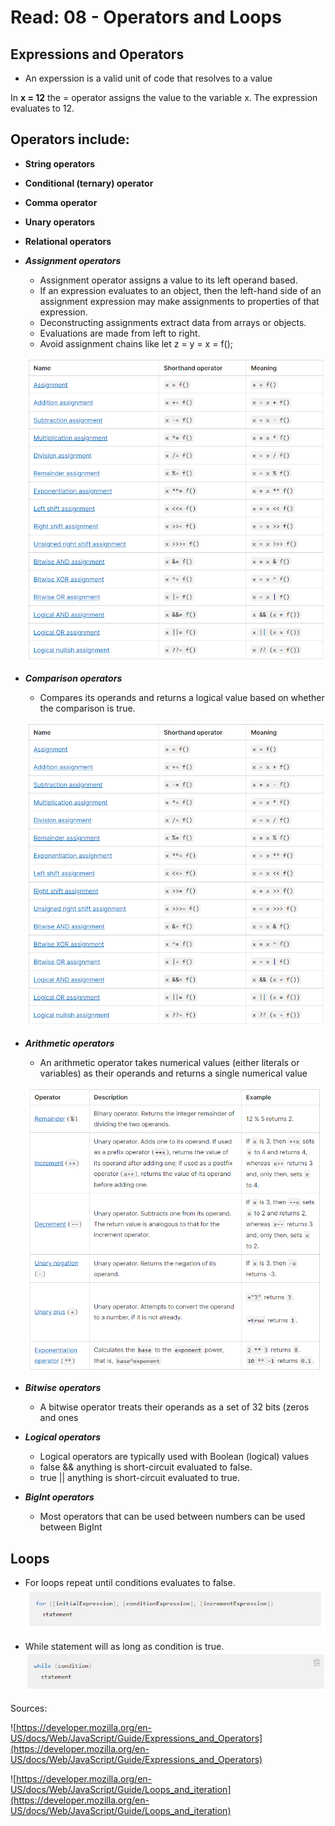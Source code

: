 # Read: 08 - Operators and Loops

## Expressions and Operators

* An experssion is a valid unit of code that resolves to a value

In __x = 12__ the = operator assigns the value to the variable x. The expression evaluates to 12.

## Operators include:
* __String operators__
* __Conditional (ternary) operator__
* __Comma operator__
* __Unary operators__
* __Relational operators__

* ___Assignment operators___
    * Assignment operator assigns a value to its left operand based.
    * If an expression evaluates to an object, then the left-hand side of an assignment expression may make assignments to properties of that expression.
    * Deconstructing assignments extract data from  arrays or objects.
    * Evaluations are made from left to right.
    * Avoid assignment chains like let z = y = x = f();

    ![Assignments](images/assignments.png)

* ___Comparison operators___
    * Compares its operands and returns a logical value based on whether the comparison is true.

    ![Comaparison](images/comparison.png)

* ___Arithmetic operators___
    * An arithmetic operator takes numerical values (either literals or variables) as their operands and returns a single numerical value

    ![Arithmetic](images/Arithmetic.png)

* ___Bitwise operators___
    * A bitwise operator treats their operands as a set of 32 bits (zeros and ones

* ___Logical operators___
    * Logical operators are typically used with Boolean (logical) values
    * false && anything is short-circuit evaluated to false.
    * true || anything is short-circuit evaluated to true.

* ___BigInt operators___

    * Most operators that can be used between numbers can be used between BigInt

## Loops 

* For loops repeat until conditions evaluates to false.
    ![forloop](images/for-statement.png)

* While statement will as long as condition is true.
    ![whileloop](images/while-statement.png)

Sources: 

![https://developer.mozilla.org/en-US/docs/Web/JavaScript/Guide/Expressions_and_Operators](https://developer.mozilla.org/en-US/docs/Web/JavaScript/Guide/Expressions_and_Operators)

![https://developer.mozilla.org/en-US/docs/Web/JavaScript/Guide/Loops_and_iteration](https://developer.mozilla.org/en-US/docs/Web/JavaScript/Guide/Loops_and_iteration)







